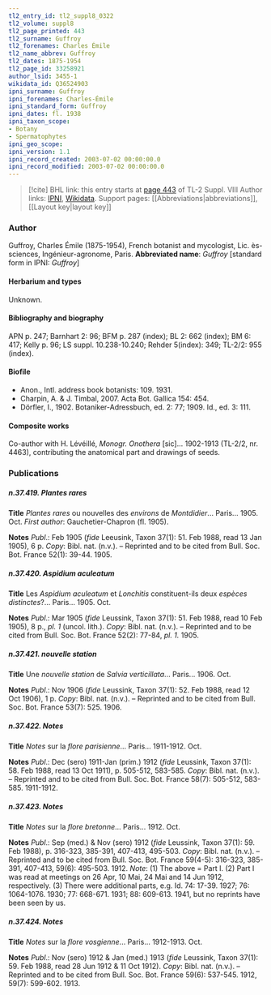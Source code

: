 ```yaml
---
tl2_entry_id: tl2_suppl8_0322
tl2_volume: suppl8
tl2_page_printed: 443
tl2_surname: Guffroy
tl2_forenames: Charles Émile
tl2_name_abbrev: Guffroy
tl2_dates: 1875-1954
tl2_page_id: 33258921
author_lsid: 3455-1
wikidata_id: Q36524903
ipni_surname: Guffroy
ipni_forenames: Charles-Émile
ipni_standard_form: Guffroy
ipni_dates: fl. 1938
ipni_taxon_scope: 
- Botany
- Spermatophytes
ipni_geo_scope: 
ipni_version: 1.1
ipni_record_created: 2003-07-02 00:00:00.0
ipni_record_modified: 2003-07-02 00:00:00.0
---
```


> [!cite] BHL link: this entry starts at [page 443](https://www.biodiversitylibrary.org/page/33258921) of TL-2 Suppl. VIII
> Author links: [IPNI](https://www.ipni.org/a/3455-1), [Wikidata](https://www.wikidata.org/wiki/Q36524903). Support pages: [[Abbreviations|abbreviations]], [[Layout key|layout key]]

### Author

Guffroy, Charles Émile (1875-1954), French botanist and mycologist, Lic. ès-sciences, Ingénieur-agronome, Paris. 
**Abbreviated name**: *Guffroy* \[standard form in IPNI: *Guffroy*\]

#### Herbarium and types

Unknown.

#### Bibliography and biography

APN p. 247; Barnhart 2: 96; BFM p. 287 (index); BL 2: 662 (index); BM 6: 417; Kelly p. 96; LS suppl. 10.238-10.240; Rehder 5(index): 349; TL-2/2: 955 (index).

#### Biofile

- Anon., Intl. address book botanists: 109. 1931.
- Charpin, A. & J. Timbal, 2007. Acta Bot. Gallica 154: 454.
- Dörfler, I., 1902. Botaniker-Adressbuch, ed. 2: 77; 1909. Id., ed. 3: 111.

#### Composite works

Co-author with H. Lévéillé, *Monogr. Onothera* \[sic\]... 1902-1913 (TL-2/2, nr. 4463), contributing the anatomical part and drawings of seeds.

### Publications

##### n.37.419. Plantes rares

**Title**
*Plantes rares* ou nouvelles des *environs* de *Montdidier*... Paris... 1905. Oct. *First author*: Gauchetier-Chapron (fl. 1905).

**Notes**
*Publ*.: Feb 1905 (*fide* Leeusink, Taxon 37(1): 51. Feb 1988, read 13 Jan 1905), 6 p. *Copy*: Bibl. nat. (n.v.). – Reprinted and to be cited from Bull. Soc. Bot. France 52(1): 39-44. 1905.

##### n.37.420. Aspidium aculeatum

**Title**
Les *Aspidium aculeatum* et *Lonchitis* constituent-ils deux *espèces distinctes*?... Paris... 1905. Oct.

**Notes**
*Publ*.: Mar 1905 (*fide* Leussink, Taxon 37(1): 51. Feb 1988, read 10 Feb 1905), 8 p., *pl. 1* (uncol. lith.). *Copy*: Bibl. nat. (n.v.). – Reprinted and to be cited from Bull. Soc. Bot. France 52(2): 77-84, *pl. 1.* 1905.

##### n.37.421. nouvelle station

**Title**
Une *nouvelle station* de *Salvia verticillata*... Paris... 1906. Oct.

**Notes**
*Publ*.: Nov 1906 (*fide* Leussink, Taxon 37(1): 52. Feb 1988, read 12 Oct 1906), 1 p. *Copy*: Bibl. nat. (n.v.). – Reprinted and to be cited from Bull. Soc. Bot. France 53(7): 525. 1906.

##### n.37.422. Notes

**Title**
*Notes* sur la *flore parisienne*... Paris... 1911-1912. Oct.

**Notes**
*Publ*.: Dec (sero) 1911-Jan (prim.) 1912 (*fide* Leussink, Taxon 37(1): 58. Feb 1988, read 13 Oct 1911), p. 505-512, 583-585. *Copy*: Bibl. nat. (n.v.). – Reprinted and to be cited from Bull. Soc. Bot. France 58(7): 505-512, 583-585. 1911-1912.

##### n.37.423. Notes

**Title**
*Notes* sur la *flore bretonne*... Paris... 1912. Oct.

**Notes**
*Publ*.: Sep (med.) & Nov (sero) 1912 (*fide* Leussink, Taxon 37(1): 59. Feb 1988), p. 316-323, 385-391, 407-413, 495-503. *Copy*: Bibl. nat. (n.v.). – Reprinted and to be cited from Bull. Soc. Bot. France 59(4-5): 316-323, 385-391, 407-413, 59(6): 495-503. 1912.
*Note*: (1) The above = Part I. (2) Part I was read at meetings on 26 Apr, 10 Mai, 24 Mai and 14 Jun 1912, respectively. (3) There were additional parts, e.g. Id. 74: 17-39. 1927; 76: 1064-1076. 1930; 77: 668-671. 1931; 88: 609-613. 1941, but no reprints have been seen by us.

##### n.37.424. Notes

**Title**
*Notes* sur la *flore vosgienne*... Paris... 1912-1913. Oct.

**Notes**
*Publ*.: Nov (sero) 1912 & Jan (med.) 1913 (*fide* Leussink, Taxon 37(1): 59. Feb 1988, read 28 Jun 1912 & 11 Oct 1912). *Copy*: Bibl. nat. (n.v.). – Reprinted and to be cited from Bull. Soc. Bot. France 59(6): 537-545. 1912, 59(7): 599-602. 1913.

